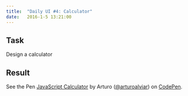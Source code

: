 ```yaml
---
title:  "Daily UI #4: Calculator"
date:   2016-1-5 13:21:00
---
```


## <i class="fa fa-pencil-square-o"></i> Task

Design a calculator

## <i class="fa fa-picture-o"></i> Result

<p data-height="649" data-theme-id="0" data-slug-hash="MKvqNe" data-default-tab="result" data-user="arturoalviar" class='codepen'>See the Pen <a href='http://codepen.io/arturoalviar/pen/MKvqNe/'>JavaScript Calculator</a> by Arturo (<a href='http://codepen.io/arturoalviar'>@arturoalviar</a>) on <a href='http://codepen.io'>CodePen</a>.</p>
<script async src="//assets.codepen.io/assets/embed/ei.js"></script>
